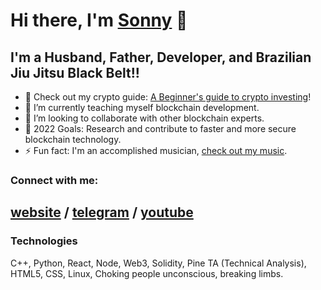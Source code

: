 # Hi there, I'm [Sonny](https://sonnyparlin.com) 👋 


## I'm a Husband, Father, Developer, and Brazilian Jiu Jitsu Black Belt!!

- 🔭 Check out my crypto guide: [A Beginner's guide to crypto investing](https://bit.ly/cryptoguide2022)!
- 🌱 I’m currently teaching myself blockchain development.
- 👯 I’m looking to collaborate with other blockchain experts.
- 🥅 2022 Goals: Research and contribute to faster and more secure blockchain technology.
- ⚡ Fun fact: I'm an accomplished musician, [check out my music](https://music.youtube.com/playlist?list=PLj9lh13xPM4NtMGzpbghwBlWZ_3LaUk_P&feature=share).

### Connect with me:

[website](http://sonnyparlin.com) /
[telegram](https://t.me/sonnygrapples) /
[youtube](https://www.youtube.com/c/sonnyparlin)
---

### Technologies

C++, Python, React, Node, Web3, Solidity, Pine TA (Technical Analysis), HTML5, CSS, Linux, Choking people unconscious, breaking limbs.
